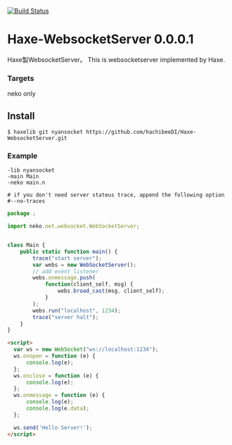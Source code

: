 
[![Build Status](https://travis-ci.org/hachibeeDI/Haxe-WebsocketServer.png?branch=master)](https://travis-ci.org/hachibeeDI/Haxe-WebsocketServer)

# Haxe-WebsocketServer 0.0.0.1

Haxe製WebsocketServer。
This is websocketserver implemented by Haxe.


### Targets

neko only


## Install

`$ haxelib git nyansocket https://github.com/hachibeeDI/Haxe-WebsocketServer.git`


### Example

```
-lib nyansocket
-main Main
-neko main.n

# if you don't need server stateus trace, append the following option
#--no-traces
```

```javascript
package ;

import neko.net.websocket.WebSocketServer;


class Main {
    public static function main() {
        trace("start server");
        var webs = new WebSocketServer();
        // add event listener
        webs.onmessage.push(
            function(client_self, msg) {
                webs.broad_cast(msg, client_self);
            }
        );
        webs.run("localhost", 1234);
        trace("server halt");
    }
}
```

```html
<script>
  var ws = new WebSocket("ws://localhost:1234");
  ws.onopen = function (e) {
      console.log(e);
  };
  ws.onclose = function (e) {
      console.log(e);
  };
  ws.onmessage = function (e) {
      console.log(e);
      console.log(e.data);
  };

  ws.send('Hello Server!');
</script>
```

